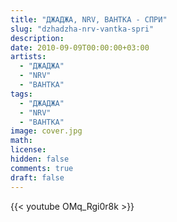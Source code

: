 ```yaml
---
title: "ДЖАДЖА, NRV, ВАНТКА - СПРИ"
slug: "dzhadzha-nrv-vantka-spri"
description: 
date: 2010-09-09T00:00:00+03:00
artists:
  - "ДЖАДЖА"
  - "NRV"
  - "ВАНТКА"
tags:
  - "ДЖАДЖА"
  - "NRV"
  - "ВАНТКА"
image: cover.jpg
math: 
license: 
hidden: false
comments: true
draft: false
---
```


{{< youtube OMq_Rgi0r8k >}}
